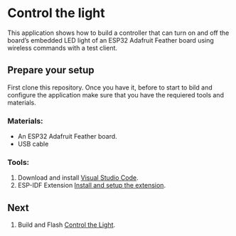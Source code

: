 # Control the light

This application shows how to build a controller that can turn on and off the board’s embedded LED light of an ESP32 Adafruit Feather board using wireless commands with a test client. 

## Prepare your setup

First clone this repository. Once you have it, before to start to bild and configure the application make sure that you have the requiered tools and materials.

### Materials:

  - An ESP32 Adafruit Feather board.
  - USB cable

### Tools:

1. Download and install [Visual Studio Code](https://code.visualstudio.com/).
2. ESP-IDF Extension [Install and setup the extension](./docs/tutorial/install.md).

## Next
  1. Build and Flash [Control the Light](https://github.com/JudithGago/ProtoPixel_TechnicalTask/tree/main/LightControl#readme).

